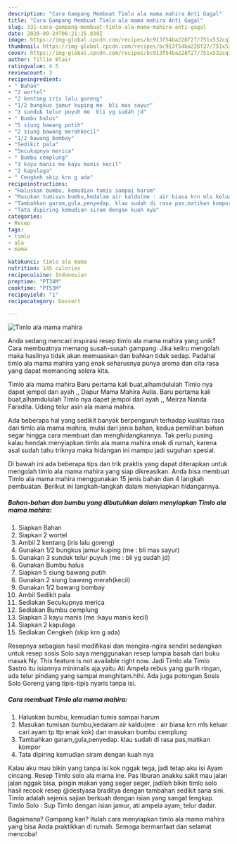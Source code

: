 ```yaml
---
description: "Cara Gampang Membuat Timlo ala mama mahira Anti Gagal"
title: "Cara Gampang Membuat Timlo ala mama mahira Anti Gagal"
slug: 331-cara-gampang-membuat-timlo-ala-mama-mahira-anti-gagal
date: 2020-09-24T06:21:25.838Z
image: https://img-global.cpcdn.com/recipes/bc913f54ba228f27/751x532cq70/timlo-ala-mama-mahira-foto-resep-utama.jpg
thumbnail: https://img-global.cpcdn.com/recipes/bc913f54ba228f27/751x532cq70/timlo-ala-mama-mahira-foto-resep-utama.jpg
cover: https://img-global.cpcdn.com/recipes/bc913f54ba228f27/751x532cq70/timlo-ala-mama-mahira-foto-resep-utama.jpg
author: Tillie Blair
ratingvalue: 4.5
reviewcount: 3
recipeingredient:
- " Bahan"
- "2 wortel"
- "2 kentang iris lalu goreng"
- "1/2 bungkus jamur kuping me  bli mas sayur"
- "3 sunduk telur puyuh me  bli yg sudah jd"
- " Bumbu halus"
- "5 siung bawang putih"
- "2 siung bawang merahkecil"
- "1/2 bawang bombay"
- "Sedikit pala"
- "Secukupnya merica"
- " Bumbu cemplung"
- "3 kayu manis me kayu manis kecil"
- "2 kapulaga"
- " Cengkeh skip krn g ada"
recipeinstructions:
- "Haluskan bumbu, kemudian tumis sampai harum"
- "Masukan tumisan bumbu,kedalam air kaldu(me : air biasa krn mls keluar cari ayam tp ttp enak kok) dan masukan bumbu cemplung"
- "Tambahkan garam,gula,penyedap. klau sudah di rasa pas,matikan kompor"
- "Tata dipiring kemudian siram dengan kuah nya"
categories:
- Resep
tags:
- timlo
- ala
- mama

katakunci: timlo ala mama 
nutrition: 145 calories
recipecuisine: Indonesian
preptime: "PT34M"
cooktime: "PT53M"
recipeyield: "1"
recipecategory: Dessert

---
```



![Timlo ala mama mahira](https://img-global.cpcdn.com/recipes/bc913f54ba228f27/751x532cq70/timlo-ala-mama-mahira-foto-resep-utama.jpg)

Anda sedang mencari inspirasi resep timlo ala mama mahira yang unik? Cara membuatnya memang susah-susah gampang. Jika keliru mengolah maka hasilnya tidak akan memuaskan dan bahkan tidak sedap. Padahal timlo ala mama mahira yang enak seharusnya punya aroma dan cita rasa yang dapat memancing selera kita.

Timlo ala mama mahira Baru pertama kali buat,alhamdululah Timlo nya dapet jempol dari ayah ,, Dapur Mama Mahira Aulia. Baru pertama kali buat,alhamdululah Timlo nya dapet jempol dari ayah ,, Meirza Nanda Faradita. Udang telur asin ala mama mahira.

Ada beberapa hal yang sedikit banyak berpengaruh terhadap kualitas rasa dari timlo ala mama mahira, mulai dari jenis bahan, kedua pemilihan bahan segar hingga cara membuat dan menghidangkannya. Tak perlu pusing kalau hendak menyiapkan timlo ala mama mahira enak di rumah, karena asal sudah tahu triknya maka hidangan ini mampu jadi suguhan spesial.


Di bawah ini ada beberapa tips dan trik praktis yang dapat diterapkan untuk mengolah timlo ala mama mahira yang siap dikreasikan. Anda bisa membuat Timlo ala mama mahira menggunakan 15 jenis bahan dan 4 langkah pembuatan. Berikut ini langkah-langkah dalam menyiapkan hidangannya.

<!--inarticleads1-->

##### Bahan-bahan dan bumbu yang dibutuhkan dalam menyiapkan Timlo ala mama mahira:

1. Siapkan  Bahan
1. Siapkan 2 wortel
1. Ambil 2 kentang (iris lalu goreng)
1. Gunakan 1/2 bungkus jamur kuping (me : bli mas sayur)
1. Gunakan 3 sunduk telur puyuh (me : bli yg sudah jd)
1. Gunakan  Bumbu halus
1. Siapkan 5 siung bawang putih
1. Gunakan 2 siung bawang merah(kecil)
1. Gunakan 1/2 bawang bombay
1. Ambil Sedikit pala
1. Sediakan Secukupnya merica
1. Sediakan  Bumbu cemplung
1. Siapkan 3 kayu manis (me :kayu manis kecil)
1. Siapkan 2 kapulaga
1. Sediakan  Cengkeh (skip krn g ada)


Resepnya sebagian hasil modifikasi dan mengira-ngira sendiri sedangkan untuk resep sosis Solo saya menggunakan resep lumpia basah dari buku masak Ny. This feature is not available right now. Jadi Timlo ala Timlo Sastro itu isiannya minimalis aja.yaitu Ati Ampela rebus yang gurih ringan, ada telur pindang yang sampai menghitam.hihi. Ada juga potongan Sosis Solo Goreng yang tipis-tipis nyaris tanpa isi. 

<!--inarticleads2-->

##### Cara membuat Timlo ala mama mahira:

1. Haluskan bumbu, kemudian tumis sampai harum
1. Masukan tumisan bumbu,kedalam air kaldu(me : air biasa krn mls keluar cari ayam tp ttp enak kok) dan masukan bumbu cemplung
1. Tambahkan garam,gula,penyedap. klau sudah di rasa pas,matikan kompor
1. Tata dipiring kemudian siram dengan kuah nya


Kalau aku mau bikin yang tanpa isi kok nggak tega, jadi tetap aku isi Ayam cincang. Resep Timlo solo ala mama ine. Pas liburan anakku sakit mau jalan jalan nggak bisa, pingin makan yang seger seger, jadilah bikin timlo solo hasil recook resep @destyasa braditya dengan tambahan sedikit sana sini. Timlo adalah sejenis sajian berkuah dengan isian yang sangat lengkap. Timlo Solo : Sup Timlo dengan isian jamur, ati ampela ayam, telur dadar. 

Bagaimana? Gampang kan? Itulah cara menyiapkan timlo ala mama mahira yang bisa Anda praktikkan di rumah. Semoga bermanfaat dan selamat mencoba!
